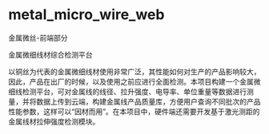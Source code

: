 # metal_micro_wire_web
金属微丝-前端部分

金属微细线材综合检测平台

以铜丝为代表的金属微细线材使用非常广泛，其性能如何对生产的产品影响较大，因此，产品在出厂的时候，以及使用之前应进行全面检测。本项目构建一个金属微细线检测平台，可对金属线的线径、拉升强度、电导率、单位重量等数据进行测量，并将数据上传到云端，构建金属线产品质量库，方便用户查询不同批次的产品性能参数，这样可以“因材而用”。在本项目中，硬件端还需要开发基于激光测距的金属线材拉伸强度检测模块。
